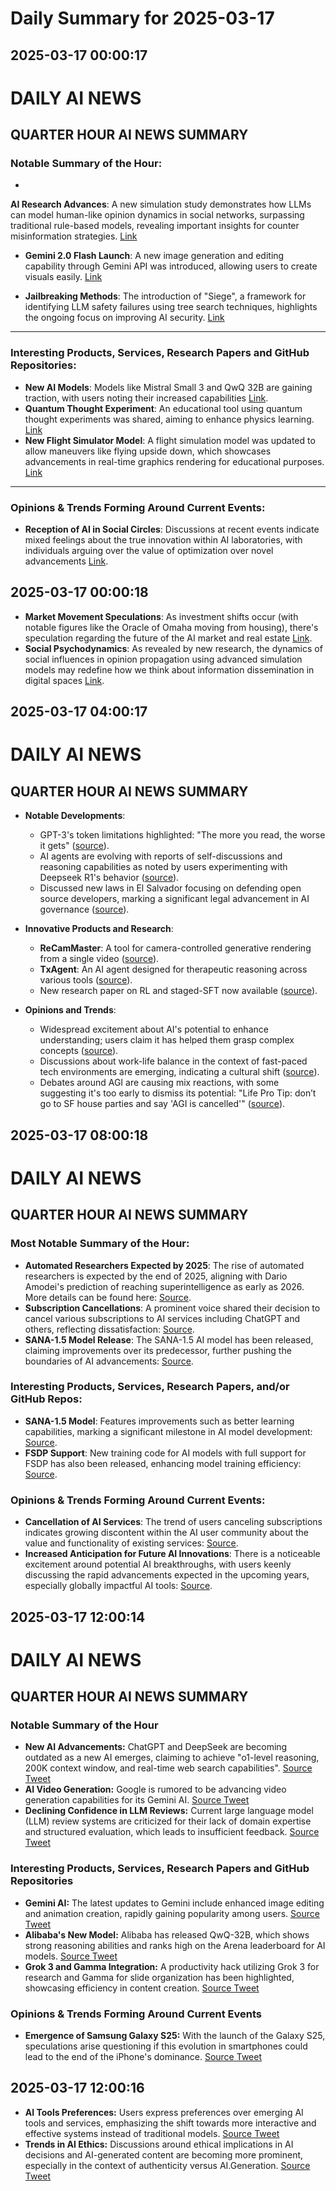 # Daily Summary for 2025-03-17

## 2025-03-17 00:00:17

# DAILY AI NEWS

## QUARTER HOUR AI NEWS SUMMARY

### Notable Summary of the Hour:
- 
**AI Research Advances**: A new simulation study demonstrates how LLMs can model human-like opinion dynamics in social networks, surpassing traditional rule-based models, revealing important insights for counter misinformation strategies.  [Link](https://x.com/i/web/status/1901373909225619478)

- **Gemini 2.0 Flash Launch**: A new image generation and editing capability through Gemini API was introduced, allowing users to create visuals easily.  [Link](https://x.com/i/web/status/1901368635882418630)

- **Jailbreaking Methods**: The introduction of "Siege", a framework for identifying LLM safety failures using tree search techniques, highlights the ongoing focus on improving AI security.  [Link](https://x.com/i/web/status/1901366610914328639)

---

### Interesting Products, Services, Research Papers and GitHub Repositories:
- **New AI Models**: Models like Mistral Small 3 and QwQ 32B are gaining traction, with users noting their increased capabilities [Link](https://x.com/i/web/status/1901392866116522199).
- **Quantum Thought Experiment**: An educational tool using quantum thought experiments was shared, aiming to enhance physics learning.  [Link](https://x.com/i/web/status/1901407592817312246)
- **New Flight Simulator Model**: A flight simulation model was updated to allow maneuvers like flying upside down, which showcases advancements in real-time graphics rendering for educational purposes.  [Link](https://x.com/i/web/status/1901408372835893535)

---

### Opinions & Trends Forming Around Current Events:
- **Reception of AI in Social Circles**: Discussions at recent events indicate mixed feelings about the true innovation within AI laboratories, with individuals arguing over the value of optimization over novel advancements [Link](https://x.com/i/web/status/1901379260394459290).

## 2025-03-17 00:00:18

- **Market Movement Speculations**: As investment shifts occur (with notable figures like the Oracle of Omaha moving from housing), there's speculation regarding the future of the AI market and real estate [Link](https://x.com/i/web/status/1901404800303980884).
- **Social Psychodynamics**: As revealed by new research, the dynamics of social influences in opinion propagation using advanced simulation models may redefine how we think about information dissemination in digital spaces [Link](https://x.com/i/web/status/1901373909225619478).

## 2025-03-17 04:00:17

# DAILY AI NEWS

## QUARTER HOUR AI NEWS SUMMARY

- **Notable Developments**:  
  - GPT-3's token limitations highlighted: "The more you read, the worse it gets" ([source](https://x.com/i/web/status/1901472152882208809)).  
  - AI agents are evolving with reports of self-discussions and reasoning capabilities as noted by users experimenting with Deepseek R1's behavior ([source](https://x.com/i/web/status/1901470691779576224)).  
  - Discussed new laws in El Salvador focusing on defending open source developers, marking a significant legal advancement in AI governance ([source](https://x.com/i/web/status/1901424583305216251)).  

- **Innovative Products and Research**:  
  - **ReCamMaster**: A tool for camera-controlled generative rendering from a single video ([source](https://x.com/i/web/status/1901478521085501612)).  
  - **TxAgent**: An AI agent designed for therapeutic reasoning across various tools ([source](https://x.com/i/web/status/1901477511512400382)).  
  - New research paper on RL and staged-SFT now available ([source](https://x.com/i/web/status/1901480900925255701)).  

- **Opinions and Trends**:  
  - Widespread excitement about AI's potential to enhance understanding; users claim it has helped them grasp complex concepts ([source](https://x.com/i/web/status/1901465265893949683)).  
  - Discussions about work-life balance in the context of fast-paced tech environments are emerging, indicating a cultural shift ([source](https://x.com/i/web/status/1901456443582394428)).  
  - Debates around AGI are causing mix reactions, with some suggesting it's too early to dismiss its potential: "Life Pro Tip: don’t go to SF house parties and say 'AGI is cancelled'" ([source](https://x.com/i/web/status/1901460482130935922)).

## 2025-03-17 08:00:18

# DAILY AI NEWS

## QUARTER HOUR AI NEWS SUMMARY

### Most Notable Summary of the Hour:
- **Automated Researchers Expected by 2025**: The rise of automated researchers is expected by the end of 2025, aligning with Dario Amodei's prediction of reaching superintelligence as early as 2026. More details can be found here: [Source](https://x.com/i/web/status/1901540287148646760).
- **Subscription Cancellations**: A prominent voice shared their decision to cancel various subscriptions to AI services including ChatGPT and others, reflecting dissatisfaction: [Source](https://x.com/i/web/status/1901543087756943473).
- **SANA-1.5 Model Release**: The SANA-1.5 AI model has been released, claiming improvements over its predecessor, further pushing the boundaries of AI advancements: [Source](https://x.com/i/web/status/1901531761869201857).

### Interesting Products, Services, Research Papers, and/or GitHub Repos:
- **SANA-1.5 Model**: Features improvements such as better learning capabilities, marking a significant milestone in AI model development: [Source](https://x.com/i/web/status/1901531761869201857).
- **FSDP Support**: New training code for AI models with full support for FSDP has also been released, enhancing model training efficiency: [Source](https://x.com/i/web/status/1901531705648750977).

### Opinions & Trends Forming Around Current Events:
- **Cancellation of AI Services**: The trend of users canceling subscriptions indicates growing discontent within the AI user community about the value and functionality of existing services: [Source](https://x.com/i/web/status/1901543087756943473).
- **Increased Anticipation for Future AI Innovations**: There is a noticeable excitement around potential AI breakthroughs, with users keenly discussing the rapid advancements expected in the upcoming years, especially globally impactful AI tools: [Source](https://x.com/i/web/status/1901502347102089327).

## 2025-03-17 12:00:14

# DAILY AI NEWS

## QUARTER HOUR AI NEWS SUMMARY

### Notable Summary of the Hour
- **New AI Advancements:** ChatGPT and DeepSeek are becoming outdated as a new AI emerges, claiming to achieve "o1-level reasoning, 200K context window, and real-time web search capabilities". [Source Tweet](https://x.com/i/web/status/1901595481932726695)
- **AI Video Generation:** Google is rumored to be advancing video generation capabilities for its Gemini AI. [Source Tweet](https://x.com/i/web/status/1901594613145854183)
- **Declining Confidence in LLM Reviews:** Current large language model (LLM) review systems are criticized for their lack of domain expertise and structured evaluation, which leads to insufficient feedback. [Source Tweet](https://x.com/i/web/status/1901597782772777438) 

### Interesting Products, Services, Research Papers and GitHub Repositories
- **Gemini AI:** The latest updates to Gemini include enhanced image editing and animation creation, rapidly gaining popularity among users. [Source Tweet](https://x.com/i/web/status/1901555159848645047)
- **Alibaba's New Model:** Alibaba has released QwQ-32B, which shows strong reasoning abilities and ranks high on the Arena leaderboard for AI models. [Source Tweet](https://x.com/i/web/status/1901575820591718496)
- **Grok 3 and Gamma Integration:** A productivity hack utilizing Grok 3 for research and Gamma for slide organization has been highlighted, showcasing efficiency in content creation. [Source Tweet](https://x.com/i/web/status/1901574722531549679)

### Opinions & Trends Forming Around Current Events
- **Emergence of Samsung Galaxy S25:** With the launch of the Galaxy S25, speculations arise questioning if this evolution in smartphones could lead to the end of the iPhone's dominance. [Source Tweet](https://x.com/i/web/status/1901595097386357238)

## 2025-03-17 12:00:16

- **AI Tools Preferences:** Users express preferences over emerging AI tools and services, emphasizing the shift towards more interactive and effective systems instead of traditional models. [Source Tweet](https://x.com/i/web/status/1901547037545697400)
- **Trends in AI Ethics:** Discussions around ethical implications in AI decisions and AI-generated content are becoming more prominent, especially in the context of authenticity versus AI.Generation. [Source Tweet](https://x.com/i/web/status/1901570454076162404)

